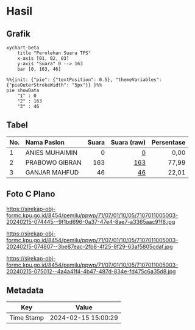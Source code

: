# Hasil

## Grafik

```mermaid
xychart-beta
    title "Perolehan Suara TPS"
    x-axis [01, 02, 03]
    y-axis "Suara" 0 --> 163
    bar [0, 163, 46]
```

```mermaid
%%{init: {"pie": {"textPosition": 0.5}, "themeVariables": {"pieOuterStrokeWidth": "5px"}} }%%
pie showData
    "1" : 0
    "2" : 163
    "3" : 46
```

## Tabel

| No. | Nama Paslon    | Suara | Suara (raw) | Persentase |
|:--- |:-------------- | -----:| -----------:| ----------:|
| 1   | ANIES MUHAIMIN | 0     | [0][p-1]    | 0,00       |
| 2   | PRABOWO GIBRAN | 163   | [163][p-2]  | 77,99      |
| 3   | GANJAR MAHFUD  | 46    | [46][p-3]   | 22,01      |


[p-1]: https://github.com/gigit-pemilu/pemilu-2024-71-sulawesi-utara/blob/main/pilpres/hitung-suara/sub/71-sulawesi-utara/sub/07-minahasa-tenggara/sub/01-ratahan/sub/1005-wawali/sub/003-tps/sub/paslon-1.txt
[p-2]: https://github.com/gigit-pemilu/pemilu-2024-71-sulawesi-utara/blob/main/pilpres/hitung-suara/sub/71-sulawesi-utara/sub/07-minahasa-tenggara/sub/01-ratahan/sub/1005-wawali/sub/003-tps/sub/paslon-2.txt
[p-3]: https://github.com/gigit-pemilu/pemilu-2024-71-sulawesi-utara/blob/main/pilpres/hitung-suara/sub/71-sulawesi-utara/sub/07-minahasa-tenggara/sub/01-ratahan/sub/1005-wawali/sub/003-tps/sub/paslon-3.txt

## Foto C Plano

https://sirekap-obj-formc.kpu.go.id/8454/pemilu/ppwp/71/07/01/10/05/7107011005003-20240215-074445--9f1bd696-0a37-47e4-8ae7-a3365aac91f8.jpg

https://sirekap-obj-formc.kpu.go.id/8454/pemilu/ppwp/71/07/01/10/05/7107011005003-20240215-074807--3be87eac-2fb8-4f25-8f29-63af5805cdaf.jpg

https://sirekap-obj-formc.kpu.go.id/8454/pemilu/ppwp/71/07/01/10/05/7107011005003-20240215-075012--4a4a41f4-4b47-487d-834e-fd475c6a35d8.jpg


## Metadata

| Key        | Value               |
| ---------- | ------------------- |
| Time Stamp | 2024-02-15 15:00:29 |



